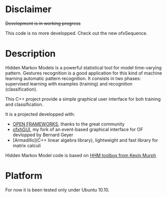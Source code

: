 # Disclaimer #
~~Development is in working progress~~

This code is no more developped. Check out the new ofxSequence.

# Description #
Hidden Markov Models is a powerful statistical tool for model time-varying pattern. 
Gestures recognition is a good application for this kind of machine learning automatic pattern recognition.
It consists in two phases: supervised learning with examples (training) and recognition (classification).

This C++ project provide a simple graphical user interface for boh training and classification.

It is a projected developped with:

* [OPEN FRAMEWORKS](openframeworks.cc), thanks to the great community
* [ofxhGUI](https://github.com/nkint/ofxhGui), my fork of an event-based graphical interface for OF devlopped by Bernard Geyer
* [Armadillo](C++ linear algebra library), lightweight and fast library for matrix calculi

Hidden Markov Model code is based on [HHM toolbox from Kevin Murph](http://www.cs.ubc.ca/~murphyk/Software/HMM/hmm.html)

# Platform #
For now it is been tested only under Ubuntu 10.10.
